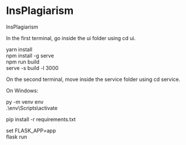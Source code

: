 # InsPlagiarism
InsPlagiarism 

In the first terminal, go inside the ui folder using cd ui.

yarn install  
npm install -g serve  
npm run build  
serve -s build -l 3000  


On the second terminal, move inside the service folder using cd service.

On Windows:

py -m venv env  
.\env\Scripts\activate

pip install -r requirements.txt


set FLASK_APP=app  
flask run